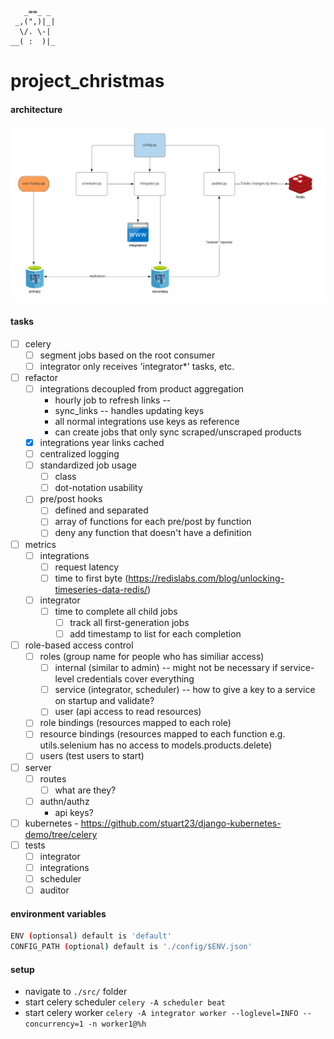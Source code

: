        _==_ _
     _,(",)|_|
      \/. \-|
    __( :  )|_

# project_christmas

#### architecture

![architecture](./images/architecture.png?raw=true "High-Level Architecture")

#### tasks
- [ ] celery
    - [ ] segment jobs based on the root consumer
    - [ ] integrator only receives 'integrator*' tasks, etc.
- [ ] refactor
    - [ ] integrations decoupled from product aggregation
        - hourly job to refresh links -- 
        - sync_links -- handles updating keys
        - all normal integrations use keys as reference
        - can create jobs that only sync scraped/unscraped products
    - [x] integrations year links cached
    - [ ] centralized logging
    - [ ] standardized job usage
        - [ ] class
        - [ ] dot-notation usability
    - [ ] pre/post hooks
        - [ ] defined and separated
        - [ ] array of functions for each pre/post by function
        - [ ] deny any function that doesn't have a definition
- [ ] metrics
    - [ ] integrations
        - [ ] request latency
        - [ ] time to first byte (https://redislabs.com/blog/unlocking-timeseries-data-redis/)
    - [ ] integrator
        - [ ] time to complete all child jobs
            - [ ] track all first-generation jobs
            - [ ] add timestamp to list for each completion
- [ ] role-based access control
    - [ ] roles (group name for people who has similiar access)
        - [ ] internal (similar to admin) -- might not be necessary if service-level credentials cover everything
        - [ ] service (integrator, scheduler) -- how to give a key to a service on startup and validate?
        - [ ] user (api access to read resources)
    - [ ] role bindings (resources mapped to each role)
    - [ ] resource bindings (resources mapped to each function e.g. utils.selenium has no access to models.products.delete)
    - [ ] users (test users to start)
- [ ] server
    - [ ] routes
        - [ ] what are they?
    - [ ] authn/authz
        - api keys?
- [ ] kubernetes - https://github.com/stuart23/django-kubernetes-demo/tree/celery
- [ ] tests
    - [ ] integrator
    - [ ] integrations
    - [ ] scheduler
    - [ ] auditor

#### environment variables
```bash
ENV (optionsal) default is 'default'
CONFIG_PATH (optional) default is './config/$ENV.json'
```

#### setup
- navigate to `./src/` folder
- start celery scheduler `celery -A scheduler beat`
- start celery worker `celery -A integrator worker --loglevel=INFO --concurrency=1 -n worker1@%h`